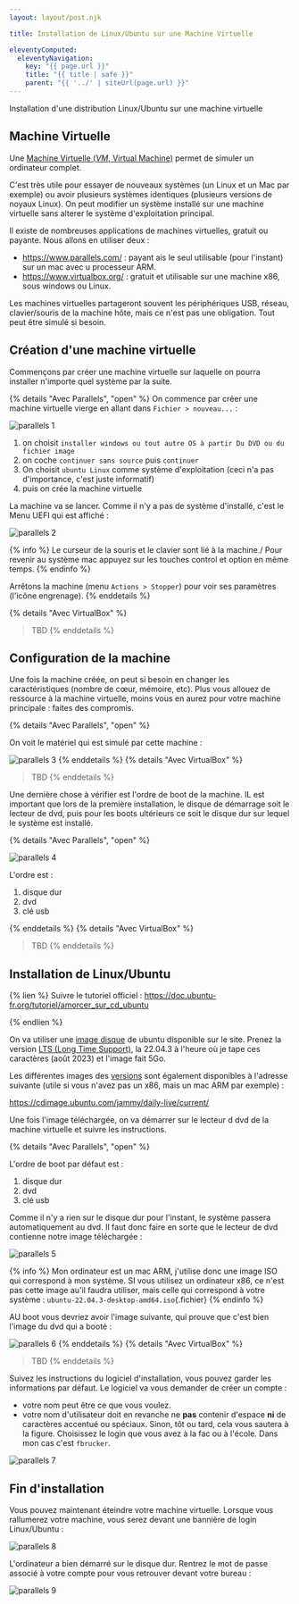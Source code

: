 ```yaml
---
layout: layout/post.njk

title: Installation de Linux/Ubuntu sur une Machine Virtuelle

eleventyComputed:
  eleventyNavigation:
    key: "{{ page.url }}"
    title: "{{ title | safe }}"
    parent: "{{ '../' | siteUrl(page.url) }}"
---
```


Installation d'une distribution Linux/Ubuntu sur une machine virtuelle

## Machine Virtuelle

Une [Machine Virtuelle (*VM*, Virtual Machine)](https://fr.wikipedia.org/wiki/Machine_virtuelle) permet de simuler un ordinateur complet.

C'est très utile pour essayer de nouveaux systèmes (un Linux et un Mac par exemple) ou avoir plusieurs systèmes identiques (plusieurs versions de noyaux Linux). On peut modifier un système installé sur une machine virtuelle sans alterer le système d'exploitation principal.

Il existe de nombreuses applications de machines virtuelles, gratuit ou payante. Nous allons en utiliser deux :

* <https://www.parallels.com/> : payant ais le seul utilisable (pour l'instant) sur un mac avec u processeur ARM.
* <https://www.virtualbox.org/> : gratuit et utilisable sur une machine x86, sous windows ou Linux.

Les machines virtuelles partageront souvent les périphériques USB, réseau, clavier/souris de la machine hôte, mais ce n'est pas une obligation. Tout peut être simulé si besoin.

## Création d'une machine virtuelle

Commençons par créer une machine virtuelle sur laquelle on pourra installer n'importe quel système par la suite.

{% details "Avec Parallels", "open" %}
On commence par créer une machine virtuelle vierge en allant dans `Fichier > nouveau...` :

![parallels 1](parallels-1.png)

1. on choisit `installer windows ou tout autre OS à partir Du DVD ou du fichier image`
2. on coche `continuer sans source` puis `continuer`
3. On choisit `ubuntu Linux` comme système d'exploitation (ceci n'a pas d'importance, c'est juste informatif)
4. puis on crée la machine virtuelle

La machine va se lancer. Comme il n'y a pas de système d'installé, c'est le Menu UEFI qui est affiché :

![parallels 2](parallels-2.png)

{% info %}
Le curseur de la souris et le clavier sont lié à la machine./ Pour revenir au système mac appuyez sur les touches control et option en même temps.
{% endinfo %}

Arrêtons la machine (menu `Actions > Stopper`) pour voir ses paramètres (l'icône engrenage).
{% enddetails %}

{% details "Avec VirtualBox" %}
> TBD
{% enddetails %}

## Configuration de la machine

Une fois la machine créée, on peut si besoin en changer les caractéristiques (nombre de cœur, mémoire, etc). Plus vous allouez de ressource à la machine virtuelle, moins vous en aurez pour votre machine principale : faites des compromis.

{% details "Avec Parallels", "open" %}

On voit le matériel qui est simulé par cette machine :

![parallels 3](parallels-3.png)
{% enddetails %}
{% details "Avec VirtualBox" %}
> TBD
{% enddetails %}

Une dernière chose à vérifier est l'ordre de boot de la machine. IL est important que lors de la première installation, le disque de démarrage soit le lecteur de dvd, puis pour les boots ultérieurs ce soit le disque dur sur lequel le système est installé.

{% details "Avec Parallels", "open" %}

![parallels 4](parallels-4.png)

L'ordre est :

1. disque dur
2. dvd
3. clé usb

{% enddetails %}
{% details "Avec VirtualBox" %}
> TBD
{% enddetails %}

## Installation de Linux/Ubuntu

{% lien %}
Suivre le tutoriel officiel :  <https://doc.ubuntu-fr.org/tutoriel/amorcer_sur_cd_ubuntu>

{% endlien %}

On va utiliser une [image disque](https://fr.wikipedia.org/wiki/Image_disque) de ubuntu disponible sur le site. Prenez la version [LTS (Long Time Support)](https://doc.ubuntu-fr.org/lts), la 22.04.3 à l'heure où je tape ces caractères (août 2023) et l'image fait 5Go.

Les différentes images des [versions](https://wiki.ubuntu.com/Releases) sont également disponibles à l'adresse suivante (utile si vous n'avez pas un x86, mais un mac ARM par exemple) :

<https://cdimage.ubuntu.com/jammy/daily-live/current/>

Une fois l'image téléchargée, on va démarrer sur le lecteur d dvd de la machine virtuelle et suivre les instructions.

{% details "Avec Parallels", "open" %}

L'ordre de boot par défaut est :

1. disque dur
2. dvd
3. clé usb

Comme il n'y a rien sur le disque dur pour l'instant, le système passera automatiquement au dvd. Il faut donc faire en sorte que le lecteur de dvd contienne notre image téléchargée :

![parallels 5](parallels-5.png)

{% info %}
Mon ordinateur est un mac ARM, j'utilise donc une image ISO qui correspond à mon système. SI vous utilisez un ordinateur x86, ce n'est pas cette image au'il faudra utiliser, mais celle qui correspond à votre système : `ubuntu-22.04.3-desktop-amd64.iso`{.fichier}
{% endinfo %}

AU boot vous devriez avoir l'image suivante, qui prouve que c'est bien l'image du dvd qui a booté :

![parallels 6](parallels-6.png)
{% enddetails %}
{% details "Avec VirtualBox" %}
> TBD
{% enddetails %}

Suivez les instructions du logiciel d'installation, vous pouvez garder les informations par défaut. Le logiciel va vous demander de créer un compte :

* votre nom peut être ce que vous voulez.
* votre nom d'utilisateur doit en revanche ne **pas** contenir d'espace **ni** de caractères accentué ou spéciaux. Sinon, tôt ou tard, cela vous sautera à la figure. Choisissez le login que vous avez à la fac ou à l'école. Dans mon cas c'est `fbrucker`.

![parallels 7](parallels-7.png)

## Fin d'installation

Vous pouvez maintenant éteindre votre machine virtuelle. Lorsque vous rallumerez votre machine, vous serez devant une bannière de login Linux/Ubuntu :

![parallels 8](parallels-8.png)

L'ordinateur a bien démarré sur le disque dur. Rentrez le mot de passe associé à votre compte pour vous retrouver devant votre bureau :

![parallels 9](parallels-9.png)
